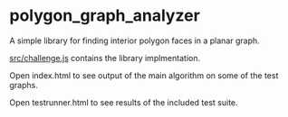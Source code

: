 # polygon_graph_analyzer

A simple library for finding interior polygon faces in a planar graph.

[src/challenge.js](https://github.com/jackkutilek/polygon_graph_analyzer/blob/main/src/challenge.js) contains the library implmentation.

Open index.html to see output of the main algorithm on some of the test graphs.

Open testrunner.html to see results of the included test suite.
